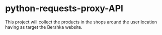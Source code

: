 # python-requests-proxy-API
This project will collect the products in the shops around the user location having as target the Bershka website.

